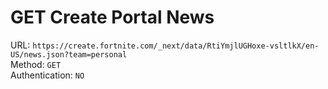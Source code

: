 # GET Create Portal News

URL: `https://create.fortnite.com/_next/data/RtiYmjlUGHoxe-vsltlkX/en-US/news.json?team=personal` \
Method: `GET` \
Authentication: `NO`

